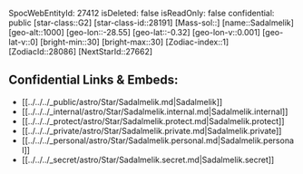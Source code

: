 ﻿---
location: [-0.32,-28.55,1000]
type: Star
tags:
- astro/Star

---
SpocWebEntityId: 27412
isDeleted: false
isReadOnly: false
confidential: public
[star-class::G2]
[star-class-id::28191]
[Mass-sol::]
[name::Sadalmelik]
[geo-alt::1000]
[geo-lon::-28.55]
[geo-lat::-0.32]
[geo-lon-v::0.001]
[geo-lat-v::0]
[bright-min::30]
[bright-max::30]
[Zodiac-index::1]
[ZodiacId::28086]
[NextStarId::27662]



## Confidential Links & Embeds: 
- [[../../../_public/astro/Star/Sadalmelik.md|Sadalmelik]] 
- [[../../../_internal/astro/Star/Sadalmelik.internal.md|Sadalmelik.internal]] 
- [[../../../_protect/astro/Star/Sadalmelik.protect.md|Sadalmelik.protect]] 
- [[../../../_private/astro/Star/Sadalmelik.private.md|Sadalmelik.private]] 
- [[../../../_personal/astro/Star/Sadalmelik.personal.md|Sadalmelik.personal]] 
- [[../../../_secret/astro/Star/Sadalmelik.secret.md|Sadalmelik.secret]] 
